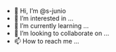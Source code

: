 - 👋 Hi, I’m @s-junio
- 👀 I’m interested in ...
- 🌱 I’m currently learning ...
- 💞️ I’m looking to collaborate on ...
- 📫 How to reach me ...

<!---
s-junio/s-junio is a ✨ special ✨ repository because its `README.md` (this file) appears on your GitHub profile.
You can click the Preview link to take a look at your changes.
--->

